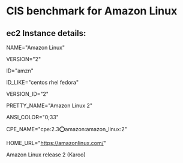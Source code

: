 # CIS benchmark for Amazon Linux

## ec2 Instance details:

NAME="Amazon Linux"

VERSION="2"

ID="amzn"

ID_LIKE="centos rhel fedora"

VERSION_ID="2"

PRETTY_NAME="Amazon Linux 2"

ANSI_COLOR="0;33"

CPE_NAME="cpe:2.3:o:amazon:amazon_linux:2"

HOME_URL="https://amazonlinux.com/"

Amazon Linux release 2 (Karoo)
